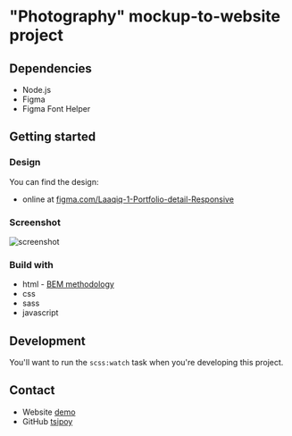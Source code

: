# "Photography" mockup-to-website project

## Dependencies

- Node.js
- Figma
- Figma Font Helper

## Getting started

### Design

You can find the design:

- online at [figma.com/Laaqiq-1-Portfolio-detail-Responsive](https://www.figma.com/file/VgF87mULloYb7HZ1EMCRzU/Laaqiq-1-Portfolio-detail-Responsive?node-id=0%3A1)

### Screenshot

![screenshot](https://iili.io/KIqFne.png)

### Build with

- html - [BEM methodology](https://en.bem.info/methodology/quick-start/)
- css
- sass
- javascript

## Development

You'll want to run the `scss:watch` task when you're developing this project.

## Contact

- Website [demo](https://photograf-page-natacha.netlify.app/)
- GitHub [tsipoy](https://github.com/tsipoy/front-end-finals/tree/sliders/)
